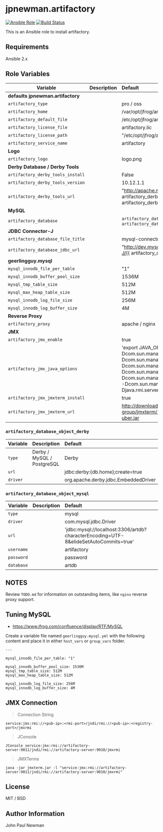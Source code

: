 # jpnewman.artifactory

[![Ansible Role](https://img.shields.io/ansible/role/12824.svg?maxAge=2592000)](https://galaxy.ansible.com/jpnewman/artifactory/)
[![Build Status](https://travis-ci.org/jpnewman/ansible-role-artifactory.svg?branch=master)](https://travis-ci.org/jpnewman/ansible-role-artifactory)

This is an Ansible role to install artifactory.

## Requirements

Ansible 2.x

## Role Variables

|Variable|Description|Default|
|---|---|:--|
|**defaults jpnewman.artifactory**|||
|```artifactory_type```||pro / oss|
|```artifactory_home```||/var/opt/jfrog/artifactory|
|```artifactory_default_file```||/etc/opt/jfrog/artifactory/default|
|```artifactory_license_file```||artifactory.lic|
|```artifactory_license_path```||"/etc/opt/jfrog/artifactory/artifactory.lic"|
|```artifactory_service_name```||artifactory|
|**Logo**|||
|```artifactory_logo```||logo.png|
|**Derby Database / Derby Tools**|||
|```artifactory_derby_tools_install```||False|
|```artifactory_derby_tools_version```||10.12.1.1|
|```artifactory_derby_tools_url```||"http://apache.mirror.anlx.net//db/derby/db-derby-{{ artifactory\_derby\_tools\_version }}/db-derby-{{ artifactory\_derby\_tools\_version }}-bin.zip"|
|**MySQL**|||
|```artifactory_database```||```artifactory_database_object_derby``` / ```artifactory_database_object```|
|**JDBC Connector-J**|||
|```artifactory_database_file_title```||mysql-connector-java-5.1.40|
|```artifactory_database_jdbc_url```||"http://dev.mysql.com/get/Downloads/Connector-J/{{ artifactory\_database\_file\_title }}.tar.gz"|
|**geerlingguy.mysql**|||
|```mysql_innodb_file_per_table```||"1"|
|```mysql_innodb_buffer_pool_size```||1536M|
|```mysql_tmp_table_size```||512M|
|```mysql_max_heap_table_size```||512M|
|```mysql_innodb_log_file_size```||256M|
|```mysql_innodb_log_buffer_size```||4M|
|**Reverse Proxy**|||
|```artifactory_proxy```||apache / nginx|
|**JMX**|||
|```artifactory_jmx_enable```||true|
|```artifactory_jmx_java_options```||'export JAVA\_OPTIONS="$JAVA\_OPTIONS -Dcom.sun.management.jmxremote -Dcom.sun.management.jmxremote.port=9010 -Dcom.sun.management.jmxremote.rmi.port=9011 -Dcom.sun.management.jmxremote.local.only=false -Dcom.sun.management.jmxremote.authenticate=false -Dcom.sun.management.jmxremote.ssl=false -Djava.rmi.server.hostname={{ ansible_hostname }}"'|
|```artifactory_jmx_jmxterm_install```||true|
|```artifactory_jmx_jmxterm_url```||http://downloads.sourceforge.net/project/cyclops-group/jmxterm/1.0-alpha-4/jmxterm-1.0-alpha-4-uber.jar|

### ```artifactory_database_object_derby```

|Variable|Description|Default|
|---|---|:--|
|```type```|Derby / MySQL / PostgreSQL|Derby|
|```url```||jdbc:derby:{db.home};create=true|
|```driver```||org.apache.derby.jdbc.EmbeddedDriver|

### ```artifactory_database_object_mysql```

|Variable|Description|Default|
|---|---|:--|
|```type```||mysql|
|```driver```||com.mysql.jdbc.Driver|
|```url```||'jdbc:mysql://localhost:3306/artdb?characterEncoding=UTF-8&elideSetAutoCommits=true'|
|```username```||artifactory|
|```password```||password|
|```database```||artdb|

## NOTES

Review ```TODO.md``` for information on outstanding items, like ```nginx``` reverse proxy support.

## Tuning MySQL

- <https://www.jfrog.com/confluence/display/RTF/MySQL>

Create a variable file named ```geerlingguy.mysql.yml``` with the following content and place it in either ```host_vars``` or ```group_vars``` folder.

~~~
---

mysql_innodb_file_per_table: "1"

mysql_innodb_buffer_pool_size: 1536M
mysql_tmp_table_size: 512M
mysql_max_heap_table_size: 512M

mysql_innodb_log_file_size: 256M
mysql_innodb_log_buffer_size: 4M
~~~

## JMX Connection

> Connection String

~~~
service:jmx:rmi://<pub-ip>:<rmi-port>/jndi/rmi://<pub-ip>:<registry-port>/jmxrmi
~~~

> JConsole

~~~
JConsole service:jmx:rmi://artifactory-server:9011/jndi/rmi://artifactory-server:9010/jmxrmi
~~~

> JMXTerms

~~~
java -jar jmxterm.jar -l "service:jmx:rmi://artifactory-server:9011/jndi/rmi://artifactory-server:9010/jmxrmi"
~~~

## License

MIT / BSD

## Author Information

John Paul Newman
